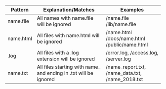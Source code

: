 Pattern|Explanation/Matches |Examples
-----        |  ------------  | --------     
name.file | All names with name.file will be ignored    | /name.file <br>  /lib/name.file 
name.html | All files with name.html will be ignored    | /name.html <br> /docs/name.html <br> /public/name.html
.log  | All files with a .log extension will be ignored  | /error.log, /access.log, /server.log
name.txt | 	All files starting with name_ and ending in .txt will be ignored | /name_report.txt, /name_data.txt, /name_2018.txt



                                                                                                  

